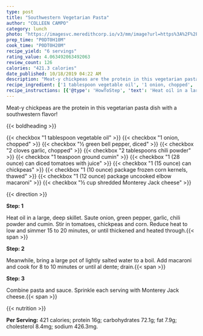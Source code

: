 ```yaml
---
type: post
title: "Southwestern Vegetarian Pasta"
author: "COLLEEN CAMPO"
category: lunch
photo: "https://imagesvc.meredithcorp.io/v3/mm/image?url=https%3A%2F%2Fimages.media-allrecipes.com%2Fuserphotos%2F6409956.jpg"
prep_time: "P0DT0H10M"
cook_time: "P0DT0H20M"
recipe_yield: "6 servings"
rating_value: 4.063492063492063
review_count: 126
calories: "421.3 calories"
date_published: 10/18/2019 04:22 AM
description: "Meat-y chickpeas are the protein in this vegetarian pasta dish with a southwestern flavor!"
recipe_ingredient: ['1 tablespoon vegetable oil', '1 onion, chopped', '½ green bell pepper, diced', '2 cloves garlic, chopped', '2 tablespoons chili powder', '1 teaspoon ground cumin', '1 (28 ounce) can diced tomatoes with juice', '1 (15 ounce) can chickpeas', '1 (10 ounce) package frozen corn kernels, thawed', '1 (12 ounce) package uncooked elbow macaroni', '½ cup shredded Monterey Jack cheese']
recipe_instructions: [{'@type': 'HowToStep', 'text': 'Heat oil in a large, deep skillet.  Saute onion, green pepper, garlic, chili powder and cumin.  Stir in tomatoes, chickpeas and corn.  Reduce heat to low and simmer 15 to 20 minutes, or until thickened and heated through.\n'}, {'@type': 'HowToStep', 'text': 'Meanwhile, bring a large pot of lightly salted water to a boil.  Add macaroni and cook for 8 to 10 minutes or until al dente; drain.\n'}, {'@type': 'HowToStep', 'text': 'Combine pasta and sauce.  Sprinkle each serving with Monterey Jack cheese.\n'}]
---
```


Meat-y chickpeas are the protein in this vegetarian pasta dish with a southwestern flavor! 

{{< boldheading >}}

{{< checkbox "1 tablespoon vegetable oil" >}}
{{< checkbox "1  onion, chopped" >}}
{{< checkbox "½  green bell pepper, diced" >}}
{{< checkbox "2 cloves garlic, chopped" >}}
{{< checkbox "2 tablespoons chili powder" >}}
{{< checkbox "1 teaspoon ground cumin" >}}
{{< checkbox "1 (28 ounce) can diced tomatoes with juice" >}}
{{< checkbox "1 (15 ounce) can chickpeas" >}}
{{< checkbox "1 (10 ounce) package frozen corn kernels, thawed" >}}
{{< checkbox "1 (12 ounce) package uncooked elbow macaroni" >}}
{{< checkbox "½ cup shredded Monterey Jack cheese" >}}


{{< direction >}}

**Step: 1**

Heat oil in a large, deep skillet.  Saute onion, green pepper, garlic, chili powder and cumin.  Stir in tomatoes, chickpeas and corn.  Reduce heat to low and simmer 15 to 20 minutes, or until thickened and heated through.{{< span >}}

**Step: 2**

Meanwhile, bring a large pot of lightly salted water to a boil.  Add macaroni and cook for 8 to 10 minutes or until al dente; drain.{{< span >}}

**Step: 3**

Combine pasta and sauce.  Sprinkle each serving with Monterey Jack cheese.{{< span >}}

{{< nutrition >}}

**Per Serving:** 421 calories; protein 16g; carbohydrates 72.1g; fat 7.9g; cholesterol 8.4mg; sodium 426.3mg.